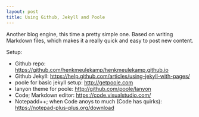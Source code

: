 ```yaml
---
layout: post
title: Using Github, Jekyll and Poole
---
```


Another blog engine, this time a pretty simple one. Based on writing Markdown files, which makes it a really quick and easy to post new content.
  
Setup:
- Github repo: https://github.com/henkmeulekamp/henkmeulekamp.github.io
- Github Jekyll: https://help.github.com/articles/using-jekyll-with-pages/
- poole for basic jekyll setup: http://getpoole.com
- lanyon theme for poole: http://github.com/poole/lanyon
- Code; Markdown editor: https://code.visualstudio.com/
- Notepadd++; when Code anoys to much (Code has quirks): https://notepad-plus-plus.org/download
  


